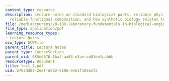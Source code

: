 ```yaml
---
content_type: resource
description: Lecture notes on standard biological parts, reliable physical composition,
  reliable functional composition, and how synthetic biology relates to genetic engineering.
file: /media/courses/20-109-laboratory-fundamentals-in-biological-engineering-fall-2007/b703dd882eefd8825186ec61f18ea1fa_lec1_2.pdf
file_type: application/pdf
learning_resource_types:
- Lecture Notes
ocw_type: OCWFile
parent_title: Lecture Notes
parent_type: CourseSection
parent_uid: 085e6576-1baf-aa63-e1ae-ea01ee1cabbb
resourcetype: Document
title: lec1_2.pdf
uid: b703dd88-2eef-d882-5186-ec61f18ea1fa
---
```

